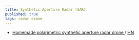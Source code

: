 ```yaml
---
title: Synthetic Aperture Radar (SAR)
published: true
tags: radar drone
---
```

- [Homemade polarimetric synthetic aperture radar drone ](https://hforsten.com/homemade-polarimetric-synthetic-aperture-radar-drone.html) / [HN](https://news.ycombinator.com/item?id=43073808)